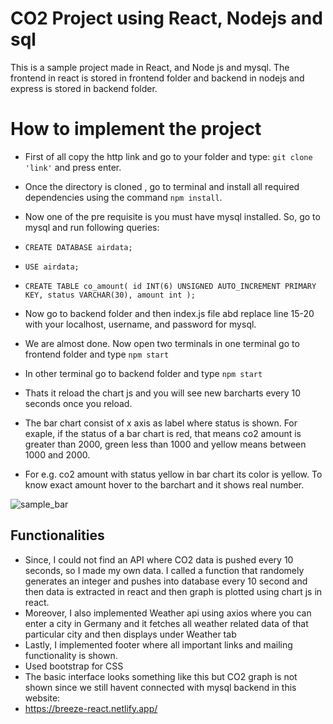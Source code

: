 # CO2 Project using React, Nodejs and sql


This is a sample project made in React, and Node js and mysql. The frontend in react is stored in frontend folder and backend in nodejs and express is stored in backend folder.

# How to implement the project


- First of all copy the http link and go to your folder and type:  `git clone 'link'` and press enter.

- Once the directory is cloned , go to terminal and install all required dependencies using the command `npm install`.

- Now one of the pre requisite is you must have mysql installed. So, go to mysql and run following queries:

- `CREATE DATABASE airdata;`
- `USE airdata;`

- `CREATE TABLE co_amount(
id INT(6) UNSIGNED AUTO_INCREMENT PRIMARY KEY,
status VARCHAR(30),
amount int
);`

- Now go to backend folder and then index.js file abd replace line 15-20 with your localhost, username, and password for mysql.

- We are almost done. Now open two terminals in one terminal go to frontend folder and type `npm start`

- In other terminal go to backend folder and type `npm start`

- Thats it reload the chart js and you will see new barcharts every 10 seconds once you reload. 

- The bar chart consist of x axis as label where status is shown. For exaple, if the status of a bar chart is red, that means co2 amount is greater than 2000, green 
less than 1000 and yellow means between 1000 and 2000.

- For e.g. co2 amount with status yellow in bar chart its color is yellow. To know exact amount hover to the barchart and it shows real number.

![sample_bar](https://user-images.githubusercontent.com/73000507/152933586-efe918de-c569-4808-9d2f-5373dc76ad08.png)



## Functionalities
- Since, I could not find an API where CO2 data is pushed every 10 seconds, so I made my own data. I called a function that randomely generates an integer and pushes into database   every 10 second and then data is extracted in react and then graph is plotted using chart js in react.
- Moreover, I also implemented Weather api using axios where you can enter a city in Germany and it fetches all weather related data of that particular city and then displays      under Weather tab
- Lastly, I implemented footer where all important links and mailing functionality is shown.
- Used bootstrap for CSS 
- The basic interface looks something like this but CO2 graph is not shown since we still havent connected with mysql backend in this website:
- https://breeze-react.netlify.app/ 
